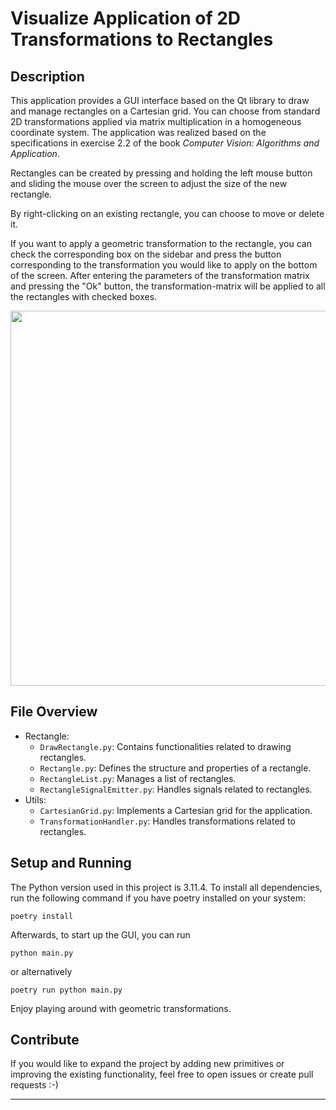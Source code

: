 # Visualize Application of 2D Transformations to Rectangles

## Description
This application provides a GUI interface based on the Qt library to draw and manage rectangles on a Cartesian grid. You can choose from standard 2D transformations
applied via matrix multiplication in a homogeneous coordinate system. The application was realized based on the specifications in exercise 2.2 of the book
*Computer Vision: Algorithms and Application*. 

Rectangles can be created by pressing and holding the left mouse button and sliding the mouse over the screen 
to adjust the size of the new rectangle. 

By right-clicking on an existing rectangle, you can choose to move or delete it. 

If you want to apply a geometric transformation to the rectangle, you can check the corresponding box on the sidebar and press the button corresponding to the transformation
you would like to apply on the bottom of the screen. After entering the parameters of the transformation matrix and pressing the "Ok" button, the transformation-matrix
will be applied to all the rectangles with checked boxes.

<img src="https://github.com/Thunfischpirat/2dTransformVisualizer/assets/28505637/1d0e2c87-c4e8-4611-8a6b-c7276e02b61e" width="800" height="600">



## File Overview
- Rectangle:
  - `DrawRectangle.py`: Contains functionalities related to drawing rectangles.
  - `Rectangle.py`: Defines the structure and properties of a rectangle.
  - `RectangleList.py`: Manages a list of rectangles.
  - `RectangleSignalEmitter.py`: Handles signals related to rectangles.
- Utils:  
  - `CartesianGrid.py`: Implements a Cartesian grid for the application.
  - `TransformationHandler.py`: Handles transformations related to rectangles.


## Setup and Running

The Python version used in this project is 3.11.4. To install all dependencies, run the following command if you have poetry installed on your system:
```
poetry install 
```
Afterwards, to start up the GUI, you can run 
```
python main.py
```
or alternatively 
```
poetry run python main.py
```

Enjoy playing around with geometric transformations.

## Contribute
If you would like to expand the project by adding new primitives or improving the existing functionality, feel free to open issues or create pull
requests :-)

---
